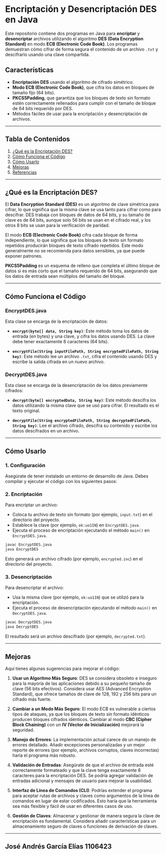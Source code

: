 
# Encriptación y Desencriptación DES en Java

Este repositorio contiene dos programas en Java para **encriptar** y **desencriptar** archivos utilizando el algoritmo **DES (Data Encryption Standard)** en modo **ECB (Electronic Code Book)**. Los programas demuestran cómo cifrar de forma segura el contenido de un archivo `.txt` y descifrarlo usando una clave compartida.

## Características

- **Encriptación DES** usando el algoritmo de cifrado simétrico.
- **Modo ECB (Electronic Code Book)**, que cifra los datos en bloques de tamaño fijo (64 bits).
- **PKCS5Padding**, que garantiza que los bloques de texto sin formato estén correctamente rellenados para cumplir con el tamaño de bloque de 64 bits requerido por DES.
- Métodos fáciles de usar para la encriptación y desencriptación de archivos.

---

## Tabla de Contenidos

1. [¿Qué es la Encriptación DES?](#qué-es-la-encriptación-des)
2. [Cómo Funciona el Código](#cómo-funciona-el-código)
3. [Cómo Usarlo](#cómo-usarlo)
4. [Mejoras](#mejoras)
5. [Referencias](#referencias)

---

## ¿Qué es la Encriptación DES?

El **Data Encryption Standard (DES)** es un algoritmo de clave simétrica para cifrar, lo que significa que la misma clave se usa tanto para cifrar como para descifrar. DES trabaja con bloques de datos de 64 bits, y su tamaño de clave es de 64 bits, aunque solo 56 bits se usan en el cifrado real, y los otros 8 bits se usan para la verificación de paridad.

El modo **ECB (Electronic Code Book)** cifra cada bloque de forma independiente, lo que significa que los bloques de texto sin formato repetidos producirán bloques de texto cifrado repetidos. Este modo generalmente no se recomienda para datos sensibles, ya que puede exponer patrones.

**PKCS5Padding** es un esquema de relleno que completa el último bloque de datos si es más corto que el tamaño requerido de 64 bits, asegurando que los datos de entrada sean múltiplos del tamaño del bloque.

---

## Cómo Funciona el Código

### **EncryptDES.java**

Esta clase se encarga de la encriptación de datos:

- **`encrypt(byte[] data, String key)`**: Este método toma los datos de entrada (en bytes) y una clave, y cifra los datos usando DES. La clave debe tener exactamente 8 caracteres (64 bits).
  
- **`encryptFile(String inputFilePath, String encryptedFilePath, String key)`**: Este método lee un archivo `.txt`, cifra el contenido usando DES y escribe la salida cifrada en un nuevo archivo.

### **DecryptDES.java**

Esta clase se encarga de la desencriptación de los datos previamente cifrados:

- **`decrypt(byte[] encryptedData, String key)`**: Este método descifra los datos utilizando la misma clave que se usó para cifrar. El resultado es el texto original.
  
- **`decryptFile(String encryptedFilePath, String decryptedFilePath, String key)`**: Lee el archivo cifrado, descifra su contenido y escribe los datos descifrados en un archivo.

---

## Cómo Usarlo

### 1. **Configuración**

Asegúrate de tener instalado un entorno de desarrollo de Java. Debes compilar y ejecutar el código con los siguientes pasos:

### 2. **Encriptación**

Para encriptar un archivo:
- Coloca tu archivo de texto sin formato (por ejemplo, `input.txt`) en el directorio del proyecto.
- Establece la clave (por ejemplo, `ok:uo1IN`) en `EncryptDES.java`.
- Ejecuta el proceso de encriptación ejecutando el método `main()` en `EncryptDES.java`.

```bash
javac EncryptDES.java
java EncryptDES
```

Esto generará un archivo cifrado (por ejemplo, `encrypted.inc`) en el directorio del proyecto.

### 3. **Desencriptación**

Para desencriptar el archivo:
- Usa la misma clave (por ejemplo, `ok:uo1IN`) que se utilizó para la encriptación.
- Ejecuta el proceso de desencriptación ejecutando el método `main()` en `DecryptDES.java`.

```bash
javac DecryptDES.java
java DecryptDES
```

El resultado será un archivo descifrado (por ejemplo, `decrypted.txt`).

---

## Mejoras

Aquí tienes algunas sugerencias para mejorar el código:

1. **Usar un Algoritmo Más Seguro**: DES se considera obsoleto e inseguro para la mayoría de las aplicaciones debido a su pequeño tamaño de clave (56 bits efectivos). Considera usar AES (Advanced Encryption Standard), que ofrece tamaños de clave de 128, 192 y 256 bits para un cifrado más fuerte.

2. **Cambiar a un Modo Más Seguro**: El modo ECB es vulnerable a ciertos tipos de ataques, ya que los bloques de texto sin formato idénticos producen bloques cifrados idénticos. Cambiar al modo **CBC (Cipher Block Chaining)** con un **IV (Vector de Inicialización)** mejorará la seguridad.

3. **Manejo de Errores**: La implementación actual carece de un manejo de errores detallado. Añadir excepciones personalizadas y un mejor reporte de errores (por ejemplo, archivos corruptos, claves incorrectas) haría el programa más robusto.

4. **Validación de Entradas**: Asegúrate de que el archivo de entrada esté correctamente formateado y que la clave tenga exactamente 8 caracteres para la encriptación DES. Se podría agregar validación de entradas adicional y mensajes de usuario para mejorar la usabilidad.

5. **Interfaz de Línea de Comandos (CLI)**: Podrías extender el programa para aceptar rutas de archivos y claves como argumentos de la línea de comandos en lugar de estar codificados. Esto haría que la herramienta sea más flexible y fácil de usar en diferentes casos de uso.

6. **Gestión de Claves**: Almacenar y gestionar de manera segura la clave de encriptación es fundamental. Considera añadir características para un almacenamiento seguro de claves o funciones de derivación de claves.

---

## José Andrés García Elías 1106423
